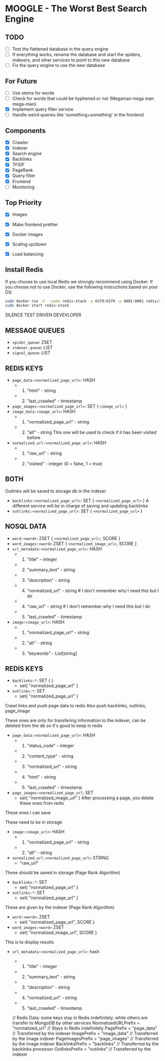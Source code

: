 # MOOGLE - The Worst Best Search Engine

## TODO
- [ ] Test the flattened database in the query engine
- [ ] If everything works, rename the database and start the spiders, indexers, and other services to point to this new database
- [ ] Fix the query engine to use the new database

## For Future
- [ ] Use stems for words
- [ ] Check for words that could be hyphened or not (Megaman mega man mega-man).
- [x] Implement query filter service
- [ ] Handle weird queries like 'something+something' in the frontend

## Components

- [x] Crawler
- [x] Indexer
- [x] Search engine
- [x] Backlinks
- [x] TFIDF
- [x] PageRank
- [x] Query filter
- [x] Frontend
- [ ] Monitoring

## Top Priority
- [x] Images
- [x] Make frontend prettier
- [x] Docker images
- [x] Scaling up/down
- [x] Load balancing


## Install Redis
If you choose to use local Redis we strongly recommend using Docker. If you choose not to use Docker, use the following instructions based on your OS:

```bash
sudo docker run -d --name redis-stack -p 6379:6379 -p 8001:8001 redis/redis-stack:latest
sudo docker start redis-stack
```

SILENCE TEST DRIVEN DEVEVLOPER

## MESSAGE QUEUES
- `spider_queue`: ZSET
- `indexer_queue`: LIST
- `signal_queue`: LIST

## REDIS KEYS
- `page_data:<normalized_page_url>`: HASH
    - 1) "html" - string
    - 2) "last_crawled" - timestamp
- `page_images:<normalized_page_url>`: SET { `<image_url>` }
- `image_data:<image_url>`: HASH
    - 1) "normalized_page_url" - string
    - 2) "alt" - string
This one will be used to check if it has been visited before
- `normalized_url:<normalized_page_url>`: HASH
    - 1) "raw_url" - string
    - 2) "visited" - integer (0 = false, 1 = true)

## BOTH
Outlinks will be saved to storage db in the indexer
- `backlinks:<normalized_page_url>`: SET { `<normalized_page_url>` }
A different service will be in charge of saving and updating backlinks
- `outlinks:<normalized_page_url>`: SET { `<normalized_page_url>` }


## NOSQL DATA
- `word:<word>`: ZSET { `<normalized_page_url>`, SCORE }
- `word_images:<word>` ZSET { `<normalized_image_url>`, SCORE }
- `url_metadata:<normalized_page_url>`: HASH
    - 1) "title" - integer
    - 2) "summary_text" - string
    - 3) "description" - string
    - 4) "normalized_url" - string # I don't remember why I need this but I do
    - 4) "raw_url" - string # I don't remember why I need this but I do
    - 5) "last_crawled" - timestamp
- `image:<image_url>`: HASH
    - 1) "normalized_page_url" - string
    - 2) "alt" - string
    - 3) "keywords" - List[string]

## REDIS KEYS
- `backlinks:*`: SET { }
    - set{ "normalized_page_url" }
- `outlinks:*`: SET
    - set{ "normalized_page_url" }

Crawl links and push page data to redis
Also push backlinks, outlinks, page_image

These ones are only for transfering information to the indexer, can be deleted from the db so it's good to keep in redis
- `page_data:<normalized_page_url>`: HASH
    - 1) "status_code" - integer
    - 2) "content_type" - string
    - 3) "normalized_url" - string
    - 4) "html" - string
    - 5) "last_crawled" - timestamp
- `page_images:<normalized_page_url`: SET
    - set{ "normalized_image_url" }
After processing a page, you delete these ones from redis

These ones I can save 

These need to be in storage
- `image:<image_url>`: HASH
    - 1) "normalized_page_url" - string
    - 2) "alt" - string
- `normalized_url:<normalized_page_url>` STRING
    - "raw_url"

These should be saved in storage (Page Rank Algorithm)
- `backlinks:*`: SET
    - set{ "normalized_page_url" }
- `outlinks:*`: SET
    - set{ "normalized_page_url" }

These are given by the indexer (Page Rank Algorithm)
- `word:<word>`: ZSET
    - set{ "normalized_page_url", SCORE }
- `word_images:<word>` ZSET
    - set{ "normalized_image_url", SCORE }

This is to display results
- `url_metadata:<normalized_page_url>`: hash
    - 1) "title" - integer
    - 2) "summary_text" - string
    - 3) "description" - string
    - 4) "normalized_url" - string
    - 5) "last_crawled" - timestamp




	// Redis Data: some keys stay in Redis indefinitely, while others are transfer to MongoDB by other services
	NormalizedURLPrefix = "normalized_url"	// Stays in Redis indefinitely
	PagePrefix          = "page_data"		// Transferred by the indexer
	ImagePrefix         = "image_data"		// Transferred by the image indexer
	PageImagesPrefix    = "page_images"		// Transferred by the image indexer
	BacklinksPrefix		= "backlinks"		// Transferred by the backlinks processor
	OutlinksPrefix 		= "outlinks"		// Transferred by the indexer